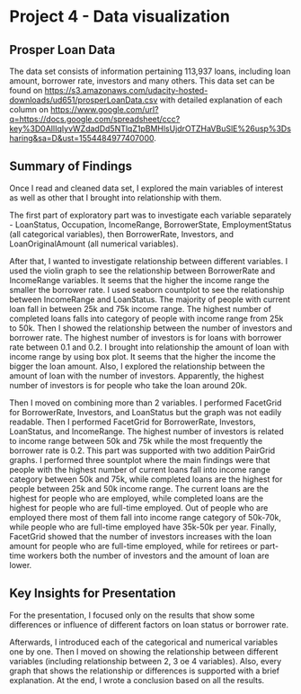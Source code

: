 # Project 4 - Data visualization

## Prosper Loan Data

The data set consists of information pertaining 113,937 loans, including loan amount, borrower rate, investors and many others. This data set can be found on https://s3.amazonaws.com/udacity-hosted-downloads/ud651/prosperLoanData.csv with detailed explanation of each column on https://www.google.com/url?q=https://docs.google.com/spreadsheet/ccc?key%3D0AllIqIyvWZdadDd5NTlqZ1pBMHlsUjdrOTZHaVBuSlE%26usp%3Dsharing&sa=D&ust=1554484977407000.

## Summary of Findings

Once I read and cleaned data set, I explored the main variables of interest as well as other that I brought into relationship with them. 

The first part of exploratory part was to investigate each variable separately - LoanStatus, Occupation, IncomeRange, BorrowerState, EmploymentStatus (all categorical variables), then BorrowerRate, Investors, and LoanOriginalAmount (all numerical variables).

After that, I wanted to investigate relationship between different variables.
I used the violin graph to see the relationship between BorrowerRate and IncomeRange variables. It seems that the higher the income range the smaller the borrower rate.
I used seaborn countplot to see the relationship between IncomeRange and LoanStatus. The majority of people with current loan fall in between 25k and 75k income range. The highest number of completed loans falls into category of people with income range from 25k to 50k.
Then I showed the relationship between the number of investors and borrower rate. The highest number of investors is for loans with borrower rate between 0.1 and 0.2.
I brought into relationship the amount of loan with income range by using box plot. It seems that the higher the income the bigger the loan amount. Also, I explored the relationship between the amount of loan with the number of investors. Apparently, the highest number of investors is for people who take the loan around 20k.

Then I moved on combining more than 2 variables. 
I performed FacetGrid for BorrowerRate, Investors, and LoanStatus but the graph was not eadily readable. 
Then I performed FacetGrid for BorrowerRate, Investors, LoanStatus, and IncomeRange. The highest number of investors is related to income range between 50k and 75k while the most frequently the borrower rate is 0.2. This part was supported with two addition PairGrid graphs. 
I performed three sountplot where the main findings were that people with the highest number of current loans fall into income range category between 50k and 75k, while completed loans are the highest for people between 25k and 50k income range. The current loans are the highest for people who are employed, while completed loans are the highest for people who are full-time employed. Out of people who are employed there most of them fall into income range category of 50k-70k, while people who are full-time employed have 35k-50k per year.
Finally, FacetGrid showed that the number of investors increases with the loan amount for people who are full-time employed, while for retirees or part-time workers both the number of investors and the amount of loan are lower.

## Key Insights for Presentation

For the presentation, I focused only on the results that show some differences or influence of different factors on loan status or borrower rate. 

Afterwards, I introduced each of the categorical and numerical variables one by one. Then I moved on showing the relationship between different variables (including relationship between 2, 3 oe 4 variables). Also, every graph that shows the relationship or differences is supported with a brief explanation. At the end, I wrote a conclusion based on all the results. 
